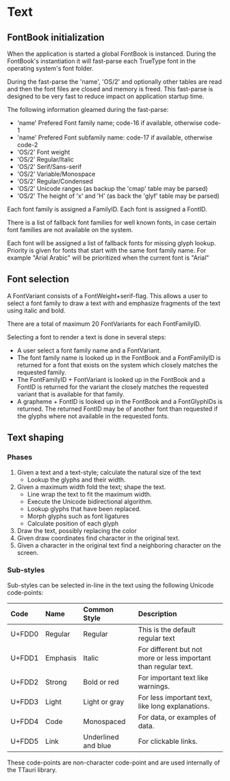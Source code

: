 Text
====

FontBook initialization
-----------------------
When the application is started a global FontBook is instanced.
During the FontBook's instantiation it will fast-parse each TrueType
font in the operating system's font folder.

During the fast-parse the 'name', 'OS/2' and optionally other tables
are read and then the font files are closed and memory is freed. This
fast-parse is designed to be very fast to reduce impact on application
startup time.

The following information gleamed during the fast-parse:
 * 'name' Prefered Font family name; code-16 if available, otherwise code-1
 * 'name' Prefered Font subfamily name: code-17 if available, otherwise code-2
 * 'OS/2' Font weight
 * 'OS/2' Regular/Italic
 * 'OS/2' Serif/Sans-serif
 * 'OS/2' Variable/Monospace
 * 'OS/2' Regular/Condensed
 * 'OS/2' Unicode ranges (as backup the 'cmap' table may be parsed)
 * 'OS/2' The height of 'x' and 'H' (as back the 'glyf' table may be parsed)

Each font family is assigned a FamilyID.
Each font is assigned a FontID.

There is a list of fallback font families for well known fonts, in case certain
font families are not available on the system.

Each font will be assigned a list of fallback fonts for missing glyph lookup.
Priority is given for fonts that start with the same font family name. For
example "Arial Arabic" will be prioritized when the current font is "Arial"

Font selection
--------------
A FontVariant consists of a FontWeight+serif-flag. This allows a user to select a font
family to draw a text with and emphasize fragments of the text using italic and bold.

There are a total of maximum 20 FontVariants for each FontFamilyID.

Selecting a font to render a text is done in several steps:
 * A user select a font family name and a FontVariant.
 * The font family name is looked up in the FontBook and a FontFamilyID is
   returned for a font that exists on the system which closely matches the
   requested family.
 * The FontFamilyID + FontVariant is looked up in the FontBook and a FontID
   is returned for the variant the closely matches the requested variant that
   is available for that family.
 * A grapheme + FontID is looked up in the FontBook and a FontGlyphIDs is returned.
   The returned FontID may be of another font than requested if the glyphs where
   not available in the requested fonts.

Text shaping
------------

### Phases

 1. Given a text and a text-style; calculate the natural size of the text
    - Lookup the glyphs and their width.
 2. Given a maximum width fold the text; shape the text.
    - Line wrap the text to fit the maximum width.
    - Execute the Unicode bidirectional algorithm.
    - Lookup glyphs that have been replaced.
    - Morph glyphs such as font ligatures
    - Calculate position of each glyph
 3. Draw the text, possibly replacing the color
 4. Given draw coordinates find character in the original text.
 5. Given a character in the original text find a neighboring character on the screen.

### Sub-styles
Sub-styles can be selected in-line in the text using the following Unicode code-points:

  Code   | Name      | Common Style        | Description
 :-------|:--------- |:------------------- |:--------------------------
  U+FDD0 | Regular   | Regular             | This is the default regular text
  U+FDD1 | Emphasis  | Italic              | For different but not more or less important than regular text.
  U+FDD2 | Strong    | Bold or red         | For important text like warnings.
  U+FDD3 | Light     | Light or gray       | For less important text, like long explanations.
  U+FDD4 | Code      | Monospaced          | For data, or examples of data.
  U+FDD5 | Link      | Underlined and blue | For clickable links.

These code-points are non-character code-point and are used internally of the TTauri library.




